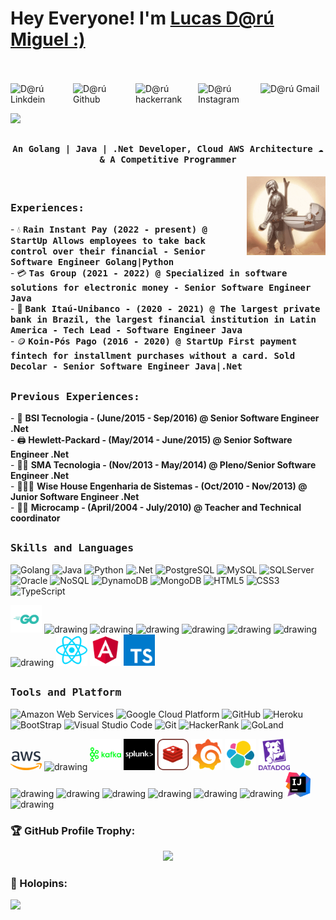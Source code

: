 # Hey Everyone! I'm [Lucas D@rú Miguel :)](https://github.com/lucasDaru)
<br><br>
<a href="https://www.linkedin.com/in/lucas-daru-miguel-642901233/">
  <img align="left" alt="D@rú Linkdein" width="100px" src="https://img.shields.io/badge/Linkedin-0A66C2?style=for-the-badge&logo=Linkedin&logoColor=white" />
</a>
<a href="https://github.com/lucasDaru">
  <img align="left" alt="D@rú Github" width="100px" src="https://img.shields.io/badge/Github-181717?style=for-the-badge&logo=Github&logoColor=white" />
</a>
<a href="https://www.hackerrank.com/lucas_prof?hr_r=1">
  <img align="left" alt="D@rú hackerrank" width="100px" src="https://img.shields.io/badge/HackerRank-2EC866?style=for-the-badge&logo=HackerRank&logoColor=black" />
</a>
<a href="https://www.instagram.com/lucasdmiguel/">
  <img align="left" alt="D@rú Instagram" width="100px" src="https://img.shields.io/badge/Instagram-E4405F?style=for-the-badge&logo=instagram&logoColor=white" />
</a>
<a href="mailto:lucas.prof@gmail.com">
  <img align="left" alt="D@rú Gmail" width="100px" src="https://img.shields.io/badge/Gmail-D14836?style=for-the-badge&logo=gmail&logoColor=white" />
</a>


<br><br>
![](https://github.com/lucasDaru/lucasDaru/blob/main/header_.png)

## <p align="center"><h4 align="center"><samp> An Golang | Java | .Net Developer, Cloud AWS Architecture ☁  & A Competitive Programmer </samp></h4></p>

<div>
<img align="right" alt="" src="https://github.com/lucasDaru/lucasDaru/blob/main/star.gif" width="25%"/>
  <br>
<h3><b><samp>Experiences:</samp></b></h3>
- 💧 <samp><b>Rain Instant Pay (2022 - present) @ StartUp Allows employees to take back control over their financial -  Senior Software Engineer Golang|Python </b></samp><br>
- 💳 <samp><b>Tas Group (2021 - 2022) @ Specialized in software solutions for electronic money - Senior Software Engineer Java </b></samp><br>
- 🏦 <samp><b>Bank Itaú-Unibanco - (2020  - 2021) @ The largest private bank in Brazil, the largest financial institution in Latin America - Tech Lead - Software Engineer Java </b></samp><br>
- 🪙 <samp><b>Koin-Pós Pago (2016 - 2020) @ StartUp First payment fintech for installment purchases without a card. Sold Decolar - Senior Software Engineer Java|.Net </b></samp><br>

</div>

##

<div>
<h3><b><samp>Previous Experiences:</samp></b></h3>
- 👷 <b>BSI Tecnologia - (June/2015 - Sep/2016) @ Senior Software Engineer .Net </b><br>
- 🖨 <b>Hewlett-Packard - (May/2014 - June/2015) @ Senior Software Engineer .Net </b><br>
- 🕵🏻 <b>SMA Tecnologia - (Nov/2013 - May/2014) @ Pleno/Senior Software Engineer .Net </b><br>
- 👨🏾‍💻 <b>Wise House Engenharia de Sistemas - (Oct/2010 - Nov/2013) @ Junior Software Engineer .Net </b><br>
- 👨‍🏫 <b>Microcamp - (April/2004 - July/2010) @ Teacher and Technical coordinator</b><br>
</div>

##
<h3><b><samp>Skills and Languages</samp></b></h3>

![Golang](https://img.shields.io/badge/Golang-00AAAA?style=flat-square&logo=go&logoColor=white)
![Java](https://img.shields.io/badge/Java-013243?style=flat-square&logo=Java&logoColor=white)
![Python](https://img.shields.io/badge/Python-AA00AB?style=flat-square&logo=Python&logoColor=white)
![.Net](https://img.shields.io/badge/.Net-0000AA?style=flat-square&logo=.NetlogoColor=white)
![PostgreSQL](https://img.shields.io/badge/PostgreSQL-0022DD?style=flat-square&logo=PostgreSQL&logoColor=white)
![MySQL](https://img.shields.io/badge/MySQL-4479A1?style=flat-square&logo=MySQL&logoColor=white)
![SQLServer](https://img.shields.io/badge/SQLServer-FFDD00?style=flat-square&logo=SQLServer&logoColor=white)
![Oracle](https://img.shields.io/badge/Oracle-DD79A1?style=flat-square&logo=Oracle&logoColor=white)
![NoSQL](https://img.shields.io/badge/NoSQL-808000?style=flat-square&logo=NoSQL&logoColor=white)
![DynamoDB](https://img.shields.io/badge/DynamoDB-0000AA?style=flat-square&logo=DynamoDBlogoColor=white)
![MongoDB](https://img.shields.io/badge/MongoDB-4479A1?style=flat-square&logo=MongoDB&logoColor=white)
![HTML5](https://img.shields.io/badge/HTML5-E34F26?style=flat-square&logo=HTML5&logoColor=white)
![CSS3](https://img.shields.io/badge/CSS3-1572B6?style=flat-square&logo=CSS3&logoColor=white)
![TypeScript](https://img.shields.io/badge/TypeScript-800000?style=flat-square&logo=TypeScript&logoColor=white)


<span>
<img src="https://github.com/lucasDaru/lucasDaru/blob/main/imgs/Go-Logo_Aqua.svg" alt="drawing" width="50"/>
<img src="https://github.com/lucasDaru/lucasDaru/blob/main/imgs/java-4.svg" alt="drawing" width="50"/>
<img src="https://github.com/lucasDaru/lucasDaru/blob/main/imgs/python-5.svg" alt="drawing" width="50"/>
<img src="https://github.com/lucasDaru/lucasDaru/blob/main/imgs/mysql-6.svg" alt="drawing" width="50"/>
<img src="https://github.com/lucasDaru/lucasDaru/blob/main/imgs/readme.svg" alt="drawing" width="50"/>
<img src="https://github.com/lucasDaru/lucasDaru/blob/main/imgs/html.svg" alt="drawing" width="50"/>
<img src="https://github.com/lucasDaru/lucasDaru/blob/main/imgs/css.svg" alt="drawing" width="50"/>
<img src="https://github.com/lucasDaru/lucasDaru/blob/main/imgs/javascript.svg" alt="drawing" width="50"/>

<img src="https://github.com/lucasDaru/lucasDaru/blob/main/imgs/react.svg" alt="drawing" width="50"/>
<img src="https://github.com/lucasDaru/lucasDaru/blob/main/imgs/angular.svg" alt="drawing" width="50"/>
<img src="https://github.com/lucasDaru/lucasDaru/blob/main/imgs/typescript.svg" alt="drawing" width="50"/>

  
</span>
    
##
<h3><b><samp>Tools and Platform</samp></b></h3>

![Amazon Web Services](https://img.shields.io/badge/aws-777BB4?style=flat-square&logo=aws&logoColor=white)
![Google Cloud Platform](https://img.shields.io/badge/Google_Cloud-4285F4?style=flat-square&logo=google-cloud&logoColor=white)
![GitHub](https://img.shields.io/badge/GitHub-181717?style=flat-square&logo=github)
![Heroku](https://img.shields.io/badge/Heroku-430098?style=flat-square&logo=Heroku&logoColor=white)
![BootStrap](https://img.shields.io/badge/Bootstrap-7952B3?style=flat-square&logo=bootstrap&logoColor=white)
![Visual Studio Code](https://img.shields.io/badge/Visual_Studio_Code-007ACC?style=flat-square&logo=Visual-Studio-Code&logoColor=white)
![Git](https://img.shields.io/badge/Git-F05032?style=flat-square&logo=Git&logoColor=white)
![HackerRank](https://img.shields.io/badge/HackerRank-107C10?style=flat-square&logo=HackerRank&logoColor=black)
![GoLand](https://img.shields.io/badge/GoLand-5B4638?style=flat-square&logo=GoLand&logoColor=white)
  
<span>
<img src="https://github.com/lucasDaru/lucasDaru/blob/main/imgs/aws-2.svg" alt="drawing" width="50"/>
<img src="https://github.com/lucasDaru/lucasDaru/blob/main/imgs/bootstrap-5-1.svg" alt="drawing" width="50"/>
<img src="https://github.com/lucasDaru/lucasDaru/blob/main/imgs/kafka.svg" alt="drawing" width="50"/>
<img src="https://github.com/lucasDaru/lucasDaru/blob/main/imgs/splunk.svg" alt="drawing" width="50"/>
<img src="https://github.com/lucasDaru/lucasDaru/blob/main/imgs/redis.svg" alt="drawing" width="50"/>
<img src="https://github.com/lucasDaru/lucasDaru/blob/main/imgs/grafana.svg" alt="drawing" width="50"/>
<img src="https://github.com/lucasDaru/lucasDaru/blob/main/imgs/elastic.svg" alt="drawing" width="50"/>
<img src="https://github.com/lucasDaru/lucasDaru/blob/main/imgs/datadog.svg" alt="drawing" width="50"/>
  
<img src="https://github.com/lucasDaru/lucasDaru/blob/main/imgs/firebase-1.svg" alt="drawing" width="30"/>
<img src="https://github.com/lucasDaru/lucasDaru/blob/main/imgs/git-icon.svg" alt="drawing" width="40"/>
<img src="https://github.com/lucasDaru/lucasDaru/blob/main/imgs/Octocat.png" alt="drawing" width="50"/>
<img src="https://github.com/lucasDaru/lucasDaru/blob/main/imgs/google-cloud-1.svg" alt="drawing" width="50"/>
<img src="https://github.com/lucasDaru/lucasDaru/blob/main/imgs/hackerrank.svg" alt="drawing" width="50"/>
<img src="https://github.com/lucasDaru/lucasDaru/blob/main/imgs/visual-studio-code.svg" alt="drawing" width="40"/>
<img src="https://github.com/lucasDaru/lucasDaru/blob/main/imgs/intellij-idea.svg" alt="drawing" width="40"/>
<img src="https://github.com/lucasDaru/lucasDaru/blob/main/imgs/heroku-4.svg" alt="drawing" width="40"/>
</span>
  
<br>
  
### 🏆 GitHub Profile Trophy:
<p align="center">
<a href="https://github.com/ryo-ma/github-profile-trophy">
  <img width=800 src="https://github-profile-trophy.vercel.app/?username=amandewatnitrr&column=8&theme=onedark&no-frame=true&no-bg=true"/>
</a>
</p>

### 🔖 Holopins:
  
![](https://github.com/lucasDaru/lucasDaru/blob/main/imgs/bottom_header.svg)
